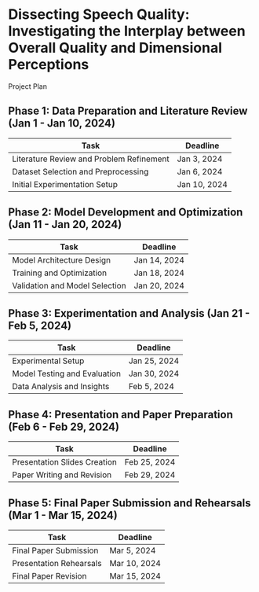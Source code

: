 # Dissecting Speech Quality: Investigating the Interplay between Overall Quality and Dimensional Perceptions

Project Plan

## Phase 1: Data Preparation and Literature Review (Jan 1 - Jan 10, 2024)
| Task                                   | Deadline        |
|----------------------------------------|------------------|
| Literature Review and Problem Refinement | Jan 3, 2024 |
| Dataset Selection and Preprocessing   | Jan 6, 2024 |
| Initial Experimentation Setup          | Jan 10, 2024 |

## Phase 2: Model Development and Optimization (Jan 11 - Jan 20, 2024)
| Task                                   | Deadline        |
|----------------------------------------|------------------|
| Model Architecture Design              | Jan 14, 2024 |
| Training and Optimization              | Jan 18, 2024 |
| Validation and Model Selection         | Jan 20, 2024 |

## Phase 3: Experimentation and Analysis (Jan 21 - Feb 5, 2024)
| Task                                   | Deadline        |
|----------------------------------------|------------------|
| Experimental Setup                     | Jan 25, 2024 |
| Model Testing and Evaluation           | Jan 30, 2024 |
| Data Analysis and Insights             | Feb 5, 2024 |

## Phase 4: Presentation and Paper Preparation (Feb 6 - Feb 29, 2024)
| Task                                   | Deadline        |
|----------------------------------------|------------------|
| Presentation Slides Creation           | Feb 25, 2024 |
| Paper Writing and Revision             | Feb 29, 2024 |

## Phase 5: Final Paper Submission and Rehearsals (Mar 1 - Mar 15, 2024)
| Task                                   | Deadline        |
|----------------------------------------|------------------|
| Final Paper Submission                 | Mar 5, 2024 |
| Presentation Rehearsals                | Mar 10, 2024 |
| Final Paper Revision                   | Mar 15, 2024 |
